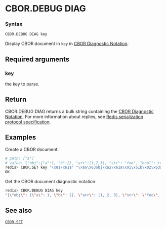 # CBOR.DEBUG DIAG

### Syntax
```bash
CBOR.DEBUG DIAG key
```

Display CBOR document in `key` in [CBOR Diagnostic Notation](https://datatracker.ietf.org/doc/html/rfc8949#section-8).

## Required arguments

### key
the key to parse.

## Return

CBOR.DEBUG DIAG returns a bulk string containing the 
[CBOR Diagnostic Notation](https://datatracker.ietf.org/doc/html/rfc8949#section-8).
For more information about replies, see [Redis serialization protocol specification](/docs/reference/protocol-spec).

## Examples

Create a CBOR document.
```bash
# path: ["$"]
# value: {"obj":{"a":1, "b":2}, "arr":[1,2,3], "str": "foo", "bool": true, "int": 42, "float": 3.14}
redis> CBOR.SET key "\x81\x61$" "\xa6\x63obj\xa2\x61a\x01\x61b\x02\x63arr\x83\x01\x02\x03\x63str\x63foo\x64bool\xf5\x63int\x18\x2a\x65float\xfb\x40\x09\x1e\xb8\x51\xeb\x85\x1f"
OK
```

Get the CBOR document diagnostic notation
```bash
redis> CBOR.DEBUG DIAG key
"{\"obj\": {\"a\": 1, \"b\": 2}, \"arr\": [1, 2, 3], \"str\": \"foo\", \"bool\": true, \"int\": 42, \"float\": 3.14}"
```

## See also

[`CBOR.SET`](cbor.set.md)

